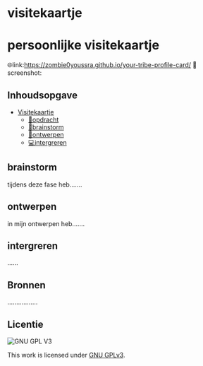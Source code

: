 
# visitekaartje

# persoonlijke visitekaartje
🌐link:https://zombie0youssra.github.io/your-tribe-profile-card/
📸 screenshot:

## Inhoudsopgave

- [Visitekaartje](#titel)
  * [💬opdracht](#beschrijving)
  * [🧠brainstorm](#kenmerken)
  * [🎨ontwerpen](#installatie)
  * [💻intergreren](#gebruik)

## brainstorm
tijdens deze fase heb.......
## ontwerpen
in mijn ontwerpen heb.......
## intergreren
......
## Bronnen
.................
## Licentie

![GNU GPL V3](https://www.gnu.org/graphics/gplv3-127x51.png)

This work is licensed under [GNU GPLv3](./LICENSE).